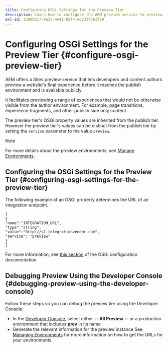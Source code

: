 ```yaml
---
title: Configuring OSGi Settings for the Preview Tier
description: Learn how to configure the AEM preview service to preview content before going live.
exl-id: 1200bb17-8a3c-4e41-85f4-ed2334b61f69
---
```

# Configuring OSGi Settings for the Preview Tier {#configure-osgi-preview-tier}

AEM offers a Sites preview service that lets developers and content authors preview a website's final experience before it reaches the publish environment and is available publicly.

It facilitates previewing a range of experiences that would not be otherwise visible from the author environment. For example, page transitions, experience fragments, and other publish side only content.

The preview tier's OSGi property values are inherited from the publish tier. However the preview tier's values can be distinct from the publish tier by setting the `service` parameter to the value `preview`. 

>[!NOTE]
>
>For more details about the preview environments, see [Manage Environments](/help/implementing/cloud-manager/manage-environments.md#access-preview-service).

## Configuring the OSGi Settings for the Preview Tier {#configuring-osgi-settings-for-the-preview-tier}

The following example of an OSGi property determines the URL of an integration endpoint.

```
[
{
"name":"INTEGRATION_URL",
"type":"string",
"value":"http://s2.integrationvendor.com",
"service": "preview"
}
]
```

For more information, see [this section](/help/implementing/deploying/configuring-osgi.md#author-vs-publish-configuration) of the OSGi configuration documentation.

## Debugging Preview Using the Developer Console {#debugging-preview-using-the-developer-console}

Follow these steps so you can debug the preview tier using the Developer Console:

* In the [Developer Console](/help/implementing/developing/introduction/development-guidelines.md#aem-as-a-cloud-service-development-tools), select either **-- All Preview --** or a production environment that includes **prev** in its name
* Generate the relevant information for the preview instance
See [Managing Environments](/help/implementing/cloud-manager/manage-environments.md) for more information on how to get the URLs for your environments.

